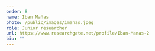 ```yaml
---
order: 8
name: Iban Mañas
photo: /public/images/imanas.jpeg
role: Junior researcher
url: https://www.researchgate.net/profile/Iban-Manas-2
bio: ""
---
```

